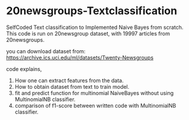 # 20newsgroups-Textclassification

SelfCoded Text classification to Implemented Naive Bayes from scratch.
This code is run on 20newsgroup dataset, with 19997 articles from 20newsgroups.

you can download dataset from:
https://archive.ics.uci.edu/ml/datasets/Twenty-Newsgroups

code explains, 
1. How one can extract features from the data.
2. How to obtain dataset from text to train model.
3. fit and predict function for multinomial NaiveBayes without using MultinomialNB classifier.
4. comparison of f1-score between written code with MultinomialNB classifier.